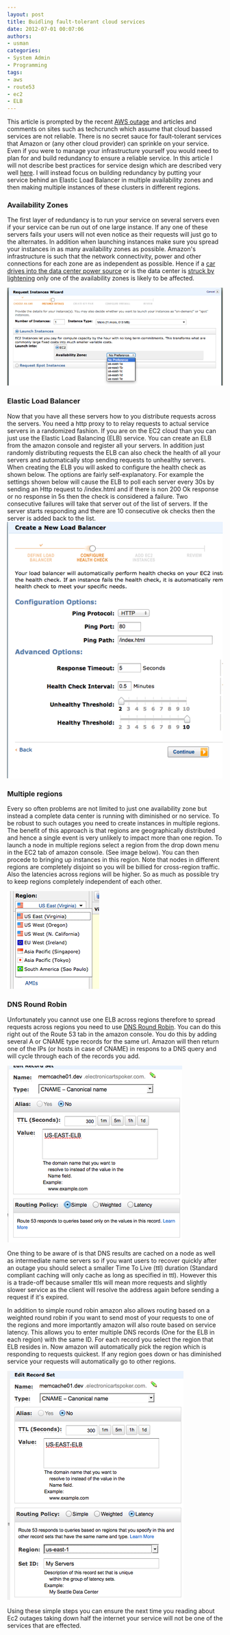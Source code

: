 ```yaml
--- 
layout: post
title: Buidling fault-tolerant cloud services
date: 2012-07-01 00:07:06
authors: 
- usman
categories: 
- System Admin
- Programming
tags:
- aws
- route53
- ec2
- ELB
---
```


This article is prompted by the recent [AWS outage](http://online.wsj.com/article/SB10001424052702304058404577498862386335838.html?mod=googlenews_wsj) and articles and comments on sites such as techcrunch which assume that cloud bassed services are not reliable. There is no secret sauce for fault-tolerant services that Amazon or (any other cloud provider) can sprinkle on your service. Even if you were to manage your infrastructure yourself you would need to plan for and build redundancy to ensure a reliable service. In this article I will not describe best practices for service design which are described very well [here](http://www.twilio.com/engineering/2011/04/22/why-twilio-wasnt-affected-by-todays-aws-issues/). I will instead focus on building redundancy by putting your service behind an Elastic Load Balancer in multiple availability zones and then making multiple instances of these clusters in different regions.  

### Availability Zones
The first layer of redundancy is to run your service on several servers even if your service can be run out of one large instance. If any one of these servers fails your users will not even notice as their requests will just go to the alternates. In addition when launching instances make sure you spread your instances in as many availability zones as possible. Amazon's infrastructure is such that the network connectivity, power and other connections for each zone are as independent as possible. Hence if a [car drives into the data center power source](http://www.datacenterknowledge.com/archives/2010/05/13/car-crash-triggers-amazon-power-outage/) or is the data center is [struck by lightening](http://www.readwriteweb.com/cloud/2011/08/amazons-ireland-services-still.php) only one of the availability zones is likely to be affected. 

![avalability zone](/assets/images/availability_zone.png)

### Elastic Load Balancer
Now that you have all these servers how to you distribute requests across the servers. You need a http proxy to to relay requests to actual service servers in a randomized fashion. If you are on the EC2 cloud than you can just use the Elastic Load Balancing (ELB) service. You can create an ELB from the amazon console and register all your servers. In addition just randomly distributing requests the ELB can also check the health of all your servers and automatically stop sending requests to unhealthy servers. When creating the ELB you will asked to configure the health check as shown below. The options are fairly self-explanatory. For example the settings shown below will cause the ELB to poll each server every 30s by sending an Http request to /index.html and if there is non 200 Ok response or no response in 5s then the check is considered a failure. Two consecutive failures will take that server out of the list of servers. If the server starts responding and there are 10 consecutive ok checks then the server is added back to the list.  
![health check](/assets/images/healthcheck.png)

### Multiple regions

Every so often problems are not limited to just one availability zone but instead a complete data center is running with diminished or no service. To be robust to such outages you need to create instances in multiple regions. The benefit of this approach is that regions are geographically distributed and hence a single event is very unlikely to impact more than one region. To launch a node in multiple regions select a region from the drop down menu in the EC2 tab of amazon console. (See image below). You can then procede to bringing up instances in this region. Note that nodes in different regions are completely disjoint so you will be billied for cross-region traffic. Also the latencies across regions will be higher. So as much as possible try to keep regions completely independent of each other. 

![region](/assets/images/region.png)

### DNS Round Robin
Unfortunately you cannot use one ELB across regions therefore to spread requests across regions you need to use [DNS Round Robin](http://en.wikipedia.org/wiki/Round-robin_DNS).
You can do this right out of the Route 53 tab in the amazon console. You do this by adding several A or CNAME type records for the same url. Amazon will then return one of the IPs (or hosts in case of CNAME)  in respons to a DNS query and will cycle through each of the records you add.  

![region](/assets/images/dns_simple.png)

One thing to be aware of is that DNS results are cached on a node as well as intermediate name servers so if you want users to recover quickly after an outage you should select a smaller Time To Live (ttl) duration (Standard compliant caching will only cache as long as specified in ttl). However this is a trade-off because smaller ttls will mean more requests and slightly slower service as the client will resolve the address again before sending a request if it's expired. 

In addition to simple round robin amazon also allows routing based on a weighted round robin if you want to send most of your requests to one of the regions and more importantly amazon will also route based on service latency. This allows you to enter multiple DNS records (One for the ELB in each region) with the same ID. For each record you select the region that ELB resides in. Now amazon will automatically pick the region which is responding to requests quickest. If any region goes down or has diminished service your requests will automatically go to other regions.

![region](/assets/images/dns-latency.png)

Using these simple steps you can ensure the next time you reading about Ec2 outages taking down half the internet your service will not be one of the services that are effected. 